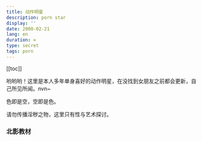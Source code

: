 ```yaml
---
title: 动作明星
description: porn star
display: ''
date: 2000-02-21 
lang: en
duration: ∞
type: secret
tags: porn
---
```

[[toc]]


<script setup lang="ts">
import { useRouter} from 'vue-router'
const router = useRouter()
const routes = router.getRoutes().filter(i => i.path.startsWith(`${import.meta.env.VITE_BASE_URL}/blog/secret/porn/`))

// console.log(routes)
</script>

哟哟哟！这里是本人多年单身喜好的动作明星，在没找到女朋友之前都会更新，自己所见所闻。nvn~ 

色即是空，空即是色。

请勿传播淫秽之物，这里只有性与艺术探讨。

### 北影教材

<div v-for="route in routes" :key="route.path">
    <PornCard cover="/public/secret/porn/jp/AzumiMizushima/cover.jpg" :title="route.meta.frontmatter.title" :route="route.path"></PornCard>
</div>
